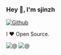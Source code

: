 ### Hey 👋, I'm sjinzh

[![Github](https://img.shields.io/github/followers/sjinzh?label=Follow&style=social)](https://github.com/sjinzh)

I ❤ Open Source. 

![@](https://github-readme-stats.vercel.app/api?username=sjinzh&show_icons=true&count_private=true&line_height=40)
![@](https://github-readme-stats.vercel.app/api/top-langs/?username=sjinzh&hide=html)


